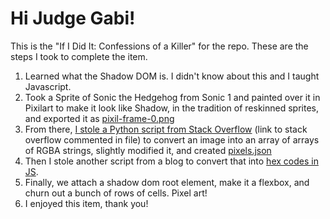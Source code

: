 # Hi Judge Gabi!

This is the "If I Did It: Confessions of a Killer" for the repo. These are the steps I took to complete the item.

1. Learned what the Shadow DOM is. I didn't know about this and I taught Javascript.
2. Took a Sprite of Sonic the Hedgehog from Sonic 1 and painted over it in Pixilart to make it look like Shadow, in the tradition of reskinned sprites, and exported it as [pixil-frame-0.png](imageConversion/pixil-frame-0.png)
3. From there, [I stole a Python script from Stack Overflow](imageConversion/index.py) (link to stack overflow commented in file) to convert an image into an array of arrays of RGBA strings, slightly modified it, and created [pixels.json](imageConversion/pixels.json)
4. Then I stole another script from a blog to convert that into [hex codes in JS](rgbatohex.js).
5. Finally, we attach a shadow dom root element, make it a flexbox, and churn out a bunch of rows of cells. Pixel art!
6. I enjoyed this item, thank you!